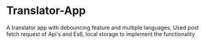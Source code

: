 # Translator-App
A translator app with debouncing feature and multiple languages, Used post fetch request of Api's and Es6, local storage to implement the functionality
